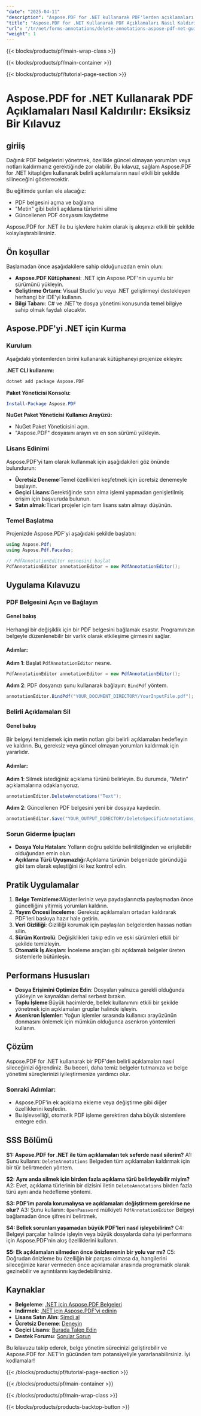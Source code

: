 ```yaml
---
"date": "2025-04-11"
"description": "Aspose.PDF for .NET kullanarak PDF'lerden açıklamaları etkili bir şekilde nasıl kaldıracağınızı öğrenin. Bu adım adım kılavuz, metin notları gibi belirli açıklamaları açmayı, silmeyi ve belgelerinizi kaydetmeyi kapsar."
"title": "Aspose.PDF for .NET Kullanarak PDF Açıklamaları Nasıl Kaldırılır? Tam Kılavuz"
"url": "/tr/net/forms-annotations/delete-annotations-aspose-pdf-net-guide/"
"weight": 1
---
```


{{< blocks/products/pf/main-wrap-class >}}

{{< blocks/products/pf/main-container >}}

{{< blocks/products/pf/tutorial-page-section >}}


# Aspose.PDF for .NET Kullanarak PDF Açıklamaları Nasıl Kaldırılır: Eksiksiz Bir Kılavuz

## giriiş

Dağınık PDF belgelerini yönetmek, özellikle güncel olmayan yorumları veya notları kaldırmanız gerektiğinde zor olabilir. Bu kılavuz, sağlam Aspose.PDF for .NET kitaplığını kullanarak belirli açıklamaların nasıl etkili bir şekilde silineceğini gösterecektir.

Bu eğitimde şunları ele alacağız:
- PDF belgesini açma ve bağlama
- "Metin" gibi belirli açıklama türlerini silme
- Güncellenen PDF dosyasını kaydetme

Aspose.PDF for .NET ile bu işlevlere hakim olarak iş akışınızı etkili bir şekilde kolaylaştırabilirsiniz.

## Ön koşullar

Başlamadan önce aşağıdakilere sahip olduğunuzdan emin olun:
- **Aspose.PDF Kütüphanesi**: .NET için Aspose.PDF'nin uyumlu bir sürümünü yükleyin.
- **Geliştirme Ortamı**: Visual Studio'yu veya .NET geliştirmeyi destekleyen herhangi bir IDE'yi kullanın.
- **Bilgi Tabanı**: C# ve .NET'te dosya yönetimi konusunda temel bilgiye sahip olmak faydalı olacaktır.

## Aspose.PDF'yi .NET için Kurma

### Kurulum

Aşağıdaki yöntemlerden birini kullanarak kütüphaneyi projenize ekleyin:

**.NET CLI kullanımı:**
```bash
dotnet add package Aspose.PDF
```

**Paket Yöneticisi Konsolu:**
```powershell
Install-Package Aspose.PDF
```

**NuGet Paket Yöneticisi Kullanıcı Arayüzü:**
- NuGet Paket Yöneticisini açın.
- "Aspose.PDF" dosyasını arayın ve en son sürümü yükleyin.

### Lisans Edinimi

Aspose.PDF'yi tam olarak kullanmak için aşağıdakileri göz önünde bulundurun:
- **Ücretsiz Deneme**:Temel özellikleri keşfetmek için ücretsiz denemeyle başlayın.
- **Geçici Lisans**:Gerektiğinde satın alma işlemi yapmadan genişletilmiş erişim için başvuruda bulunun.
- **Satın almak**:Ticari projeler için tam lisans satın almayı düşünün.

### Temel Başlatma

Projenizde Aspose.PDF'yi aşağıdaki şekilde başlatın:
```csharp
using Aspose.Pdf;
using Aspose.Pdf.Facades;

// PdfAnnotationEditor nesnesini başlat
PdfAnnotationEditor annotationEditor = new PdfAnnotationEditor();
```

## Uygulama Kılavuzu

### PDF Belgesini Açın ve Bağlayın

#### Genel bakış
Herhangi bir değişiklik için bir PDF belgesini bağlamak esastır. Programınızın belgeyle düzenlenebilir bir varlık olarak etkileşime girmesini sağlar.

#### Adımlar:
**Adım 1**: Başlat `PdfAnnotationEditor` nesne.
```csharp
PdfAnnotationEditor annotationEditor = new PdfAnnotationEditor();
```

**Adım 2**: PDF dosyanızı şunu kullanarak bağlayın: `BindPdf` yöntem.
```csharp
annotationEditor.BindPdf("YOUR_DOCUMENT_DIRECTORY/YourInputFile.pdf");
```

### Belirli Açıklamaları Sil

#### Genel bakış
Bir belgeyi temizlemek için metin notları gibi belirli açıklamaları hedefleyin ve kaldırın. Bu, gereksiz veya güncel olmayan yorumları kaldırmak için yararlıdır.

#### Adımlar:
**Adım 1**: Silmek istediğiniz açıklama türünü belirleyin. Bu durumda, "Metin" açıklamalarına odaklanıyoruz.
```csharp
annotationEditor.DeleteAnnotations("Text");
```

**Adım 2**: Güncellenen PDF belgesini yeni bir dosyaya kaydedin.
```csharp
annotationEditor.Save("YOUR_OUTPUT_DIRECTORY/DeleteSpecificAnnotations_out.pdf");
```

### Sorun Giderme İpuçları
- **Dosya Yolu Hataları**: Yolların doğru şekilde belirtildiğinden ve erişilebilir olduğundan emin olun.
- **Açıklama Türü Uyuşmazlığı**:Açıklama türünün belgenizde göründüğü gibi tam olarak eşleştiğini iki kez kontrol edin.

## Pratik Uygulamalar
1. **Belge Temizleme**:Müşterileriniz veya paydaşlarınızla paylaşmadan önce güncelliğini yitirmiş yorumları kaldırın.
2. **Yayım Öncesi İnceleme**: Gereksiz açıklamaları ortadan kaldırarak PDF'leri baskıya hazır hale getirin.
3. **Veri Gizliliği**: Gizliliği korumak için paylaşılan belgelerden hassas notları silin.
4. **Sürüm Kontrolü**: Değişiklikleri takip edin ve eski sürümleri etkili bir şekilde temizleyin.
5. **Otomatik İş Akışları**: İnceleme araçları gibi açıklamalı belgeler üreten sistemlerle bütünleşin.

## Performans Hususları
- **Dosya Erişimini Optimize Edin**: Dosyaları yalnızca gerekli olduğunda yükleyin ve kaynakları derhal serbest bırakın.
- **Toplu İşleme**:Büyük hacimlerde, bellek kullanımını etkili bir şekilde yönetmek için açıklamaları gruplar halinde işleyin.
- **Asenkron İşlemler**: Yoğun işlemler sırasında kullanıcı arayüzünün donmasını önlemek için mümkün olduğunca asenkron yöntemleri kullanın.

## Çözüm
Aspose.PDF for .NET kullanarak bir PDF'den belirli açıklamaları nasıl sileceğinizi öğrendiniz. Bu beceri, daha temiz belgeler tutmanıza ve belge yönetimi süreçlerinizi iyileştirmenize yardımcı olur.

### Sonraki Adımlar:
- Aspose.PDF'in ek açıklama ekleme veya değiştirme gibi diğer özelliklerini keşfedin.
- Bu işlevselliği, otomatik PDF işleme gerektiren daha büyük sistemlere entegre edin.

## SSS Bölümü
**S1: Aspose.PDF for .NET ile tüm açıklamaları tek seferde nasıl silerim?**
A1: Şunu kullanın: `DeleteAnnotations` Belgeden tüm açıklamaları kaldırmak için bir tür belirtmeden yöntem.

**S2: Aynı anda silmek için birden fazla açıklama türü belirleyebilir miyim?**
A2: Evet, açıklama türlerinin bir dizisini iletin `DeleteAnnotations` birden fazla türü aynı anda hedefleme yöntemi.

**S3: PDF'im parola korumalıysa ve açıklamaları değiştirmem gerekirse ne olur?**
A3: Şunu kullanın: `OpenPassword` mülkiyeti `PdfAnnotationEditor` Belgeyi bağlamadan önce şifresini belirtmek.

**S4: Bellek sorunları yaşamadan büyük PDF'leri nasıl işleyebilirim?**
C4: Belgeyi parçalar halinde işleyin veya büyük dosyalarda daha iyi performans için Aspose.PDF'nin akış özelliklerini kullanın.

**S5: Ek açıklamaları silmeden önce önizlemenin bir yolu var mı?**
C5: Doğrudan önizleme bu özelliğin bir parçası olmasa da, hangilerini sileceğinize karar vermeden önce açıklamalar arasında programatik olarak gezinebilir ve ayrıntılarını kaydedebilirsiniz.

## Kaynaklar
- **Belgeleme**: [.NET için Aspose.PDF Belgeleri](https://reference.aspose.com/pdf/net/)
- **İndirmek**: [.NET için Aspose.PDF'yi edinin](https://releases.aspose.com/pdf/net/)
- **Lisans Satın Alın**: [Şimdi al](https://purchase.aspose.com/buy)
- **Ücretsiz Deneme**: [Deneyin](https://releases.aspose.com/pdf/net/)
- **Geçici Lisans**: [Burada Talep Edin](https://purchase.aspose.com/temporary-license/)
- **Destek Forumu**: [Sorular Sorun](https://forum.aspose.com/c/pdf/10)

Bu kılavuzu takip ederek, belge yönetim sürecinizi geliştirebilir ve Aspose.PDF for .NET'in gücünden tam potansiyeliyle yararlanabilirsiniz. İyi kodlamalar!


{{< /blocks/products/pf/tutorial-page-section >}}

{{< /blocks/products/pf/main-container >}}

{{< /blocks/products/pf/main-wrap-class >}}

{{< blocks/products/products-backtop-button >}}